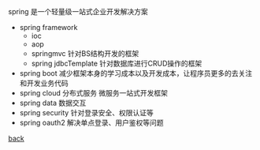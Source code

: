 spring 是一个轻量级一站式企业开发解决方案  
- spring framework  
  - ioc  
  - aop  
  - springmvc 针对BS结构开发的框架  
  - spring jdbcTemplate 针对数据库进行CRUD操作的框架  
- spring boot 减少框架本身的学习成本以及开发成本，让程序员更多的去关注和开发业务代码  
- spring cloud 分布式服务 微服务一站式开发框架    
- spring data 数据交互  
- spring security 针对登录安全、权限认证等  
- spring oauth2 解决单点登录、用户鉴权等问题  

[back](../1.md)
